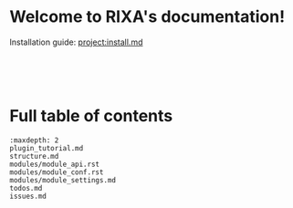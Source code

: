 


# Welcome to RIXA's documentation!

Installation guide: <project:install.md>

<br><br><br>



   
# Full table of contents
```{toctree}
:maxdepth: 2
plugin_tutorial.md
structure.md
modules/module_api.rst
modules/module_conf.rst
modules/module_settings.md
todos.md
issues.md
```